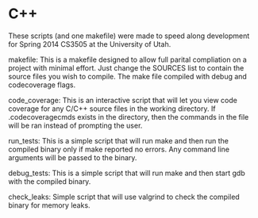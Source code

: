 C++
===

These scripts (and one makefile) were made to speed along development for Spring 2014 CS3505 at the University of Utah.

makefile: This is a makefile designed to allow full parital compliation on a project with minimal effort. Just change the SOURCES list to contain the source files you wish to compile. The make file compiled with debug and codecoverage flags.

code_coverage: This is an interactive script that will let you view code coverage for any C/C++ source files in the working directory. If .codecoveragecmds exists in the directory, then the commands in the file will be ran instead of prompting the user.

run_tests: This is a simple script that will run make and then run the compiled binary only if make reported no errors. Any command line arguments will be passed to the binary.

debug_tests: This is a simple script that will run make and then start gdb with the compiled binary.

check_leaks: Simple script that will use valgrind to check the compiled binary for memory leaks.
